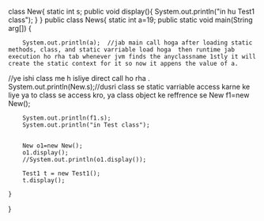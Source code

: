 class New{
    static int s;
    public void display(){
        System.out.println("in  hu Test1 class");
    }
}
public class News{
   static int a=19;
    public static void main(String arg[])
    {

        System.out.println(a);	//jab main call hoga after loading static methods, class, and static varriable load hoga  then runtime jab execution ho rha tab whenever jvm finds the anyclassname 1stly it will create the static context for it so now it appens the value of a.
//ye ishi class me h isliye direct call ho rha .
System.out.println(New.s);//dusri class se static varriable access karne ke liye ya to class se access kro, ya class object ke reffrence se
New f1=new New();

        System.out.println(f1.s);
        System.out.println("in Test class");


        New o1=new New();
        o1.display();
        //System.out.println(o1.display());

        Test1 t = new Test1();
        t.display();

    }
}
